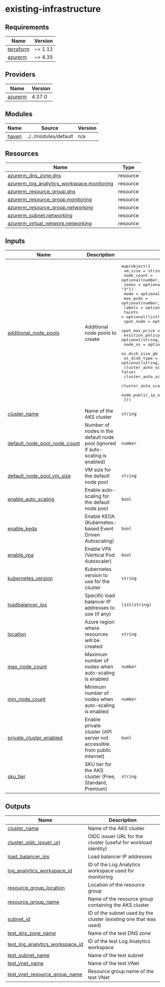 # existing-infrastructure

<!-- BEGIN_TF_DOCS -->
## Requirements

| Name | Version |
|------|---------|
| <a name="requirement_terraform"></a> [terraform](#requirement\_terraform) | ~> 1.12 |
| <a name="requirement_azurerm"></a> [azurerm](#requirement\_azurerm) | ~> 4.35 |

## Providers

| Name | Version |
|------|---------|
| <a name="provider_azurerm"></a> [azurerm](#provider\_azurerm) | 4.37.0 |

## Modules

| Name | Source | Version |
|------|--------|---------|
| <a name="module_haven"></a> [haven](#module\_haven) | ../../modules/default | n/a |

## Resources

| Name | Type |
|------|------|
| [azurerm_dns_zone.dns](https://registry.terraform.io/providers/hashicorp/azurerm/latest/docs/resources/dns_zone) | resource |
| [azurerm_log_analytics_workspace.monitoring](https://registry.terraform.io/providers/hashicorp/azurerm/latest/docs/resources/log_analytics_workspace) | resource |
| [azurerm_resource_group.dns](https://registry.terraform.io/providers/hashicorp/azurerm/latest/docs/resources/resource_group) | resource |
| [azurerm_resource_group.monitoring](https://registry.terraform.io/providers/hashicorp/azurerm/latest/docs/resources/resource_group) | resource |
| [azurerm_resource_group.networking](https://registry.terraform.io/providers/hashicorp/azurerm/latest/docs/resources/resource_group) | resource |
| [azurerm_subnet.networking](https://registry.terraform.io/providers/hashicorp/azurerm/latest/docs/resources/subnet) | resource |
| [azurerm_virtual_network.networking](https://registry.terraform.io/providers/hashicorp/azurerm/latest/docs/resources/virtual_network) | resource |

## Inputs

| Name | Description | Type | Default | Required |
|------|-------------|------|---------|:--------:|
| <a name="input_additional_node_pools"></a> [additional\_node\_pools](#input\_additional\_node\_pools) | Additional node pools to create | <pre>map(object({<br>    vm_size                        = string<br>    node_count                     = optional(number, 1)<br>    zones                          = optional(list(string), ["1", "2", "3"])<br>    mode                           = optional(string, "User")<br>    max_pods                       = optional(number, 120)<br>    labels                         = optional(map(string), {})<br>    taints                         = optional(list(string), [])<br>    spot_node                      = optional(bool, false)<br>    spot_max_price                 = optional(number, null)<br>    eviction_policy                = optional(string, null)<br>    node_os                        = optional(string, null)<br>    os_disk_size_gb                = optional(number, null)<br>    os_disk_type                   = optional(string, null)<br>    cluster_auto_scaling_enabled   = optional(bool, false)<br>    cluster_auto_scaling_min_count = optional(number, null)<br>    cluster_auto_scaling_max_count = optional(number, null)<br>    node_public_ip_enabled         = optional(bool, false)<br>  }))</pre> | `{}` | no |
| <a name="input_cluster_name"></a> [cluster\_name](#input\_cluster\_name) | Name of the AKS cluster | `string` | `"existing-infra-cluster"` | no |
| <a name="input_default_node_pool_node_count"></a> [default\_node\_pool\_node\_count](#input\_default\_node\_pool\_node\_count) | Number of nodes in the default node pool (ignored if auto-scaling is enabled) | `number` | `2` | no |
| <a name="input_default_node_pool_vm_size"></a> [default\_node\_pool\_vm\_size](#input\_default\_node\_pool\_vm\_size) | VM size for the default node pool | `string` | `"Standard_D2s_v3"` | no |
| <a name="input_enable_auto_scaling"></a> [enable\_auto\_scaling](#input\_enable\_auto\_scaling) | Enable auto-scaling for the default node pool | `bool` | `true` | no |
| <a name="input_enable_keda"></a> [enable\_keda](#input\_enable\_keda) | Enable KEDA (Kubernetes-based Event Driven Autoscaling) | `bool` | `false` | no |
| <a name="input_enable_vpa"></a> [enable\_vpa](#input\_enable\_vpa) | Enable VPA (Vertical Pod Autoscaler) | `bool` | `false` | no |
| <a name="input_kubernetes_version"></a> [kubernetes\_version](#input\_kubernetes\_version) | Kubernetes version to use for the cluster | `string` | `"1.33.0"` | no |
| <a name="input_loadbalancer_ips"></a> [loadbalancer\_ips](#input\_loadbalancer\_ips) | Specific load balancer IP addresses to use (if any) | `list(string)` | `[]` | no |
| <a name="input_location"></a> [location](#input\_location) | Azure region where resources will be created | `string` | `"westeurope"` | no |
| <a name="input_max_node_count"></a> [max\_node\_count](#input\_max\_node\_count) | Maximum number of nodes when auto-scaling is enabled | `number` | `5` | no |
| <a name="input_min_node_count"></a> [min\_node\_count](#input\_min\_node\_count) | Minimum number of nodes when auto-scaling is enabled | `number` | `1` | no |
| <a name="input_private_cluster_enabled"></a> [private\_cluster\_enabled](#input\_private\_cluster\_enabled) | Enable private cluster (API server not accessible from public internet) | `bool` | `false` | no |
| <a name="input_sku_tier"></a> [sku\_tier](#input\_sku\_tier) | SKU tier for the AKS cluster (Free, Standard, Premium) | `string` | `"Free"` | no |

## Outputs

| Name | Description |
|------|-------------|
| <a name="output_cluster_name"></a> [cluster\_name](#output\_cluster\_name) | Name of the AKS cluster |
| <a name="output_cluster_oidc_issuer_url"></a> [cluster\_oidc\_issuer\_url](#output\_cluster\_oidc\_issuer\_url) | OIDC issuer URL for the cluster (useful for workload identity) |
| <a name="output_load_balancer_ips"></a> [load\_balancer\_ips](#output\_load\_balancer\_ips) | Load balancer IP addresses |
| <a name="output_log_analytics_workspace_id"></a> [log\_analytics\_workspace\_id](#output\_log\_analytics\_workspace\_id) | ID of the Log Analytics workspace used for monitoring |
| <a name="output_resource_group_location"></a> [resource\_group\_location](#output\_resource\_group\_location) | Location of the resource group |
| <a name="output_resource_group_name"></a> [resource\_group\_name](#output\_resource\_group\_name) | Name of the resource group containing the AKS cluster |
| <a name="output_subnet_id"></a> [subnet\_id](#output\_subnet\_id) | ID of the subnet used by the cluster (existing one that was used) |
| <a name="output_test_dns_zone_name"></a> [test\_dns\_zone\_name](#output\_test\_dns\_zone\_name) | Name of the test DNS zone |
| <a name="output_test_log_analytics_workspace_id"></a> [test\_log\_analytics\_workspace\_id](#output\_test\_log\_analytics\_workspace\_id) | ID of the test Log Analytics workspace |
| <a name="output_test_subnet_name"></a> [test\_subnet\_name](#output\_test\_subnet\_name) | Name of the test subnet |
| <a name="output_test_vnet_name"></a> [test\_vnet\_name](#output\_test\_vnet\_name) | Name of the test VNet |
| <a name="output_test_vnet_resource_group_name"></a> [test\_vnet\_resource\_group\_name](#output\_test\_vnet\_resource\_group\_name) | Resource group name of the test VNet |
<!-- END_TF_DOCS -->
